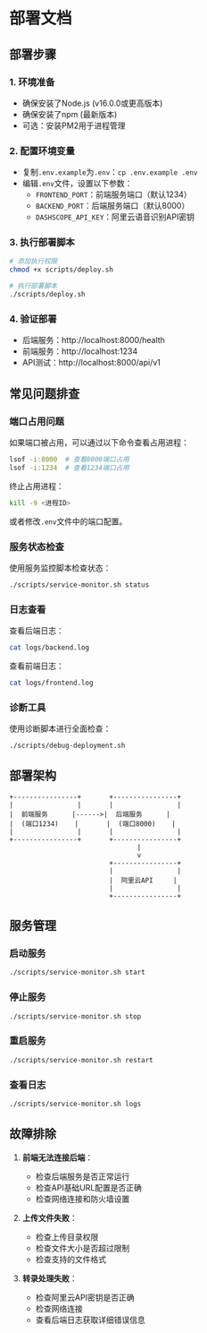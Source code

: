 # 部署文档

## 部署步骤

### 1. 环境准备
- 确保安装了Node.js (v16.0.0或更高版本)
- 确保安装了npm (最新版本)
- 可选：安装PM2用于进程管理

### 2. 配置环境变量
- 复制`.env.example`为`.env`：`cp .env.example .env`
- 编辑`.env`文件，设置以下参数：
  - `FRONTEND_PORT`：前端服务端口（默认1234）
  - `BACKEND_PORT`：后端服务端口（默认8000）
  - `DASHSCOPE_API_KEY`：阿里云语音识别API密钥

### 3. 执行部署脚本
```bash
# 添加执行权限
chmod +x scripts/deploy.sh

# 执行部署脚本
./scripts/deploy.sh
```

### 4. 验证部署
- 后端服务：http://localhost:8000/health
- 前端服务：http://localhost:1234
- API测试：http://localhost:8000/api/v1

## 常见问题排查

### 端口占用问题
如果端口被占用，可以通过以下命令查看占用进程：
```bash
lsof -i:8000  # 查看8000端口占用
lsof -i:1234  # 查看1234端口占用
```

终止占用进程：
```bash
kill -9 <进程ID>
```

或者修改`.env`文件中的端口配置。

### 服务状态检查
使用服务监控脚本检查状态：
```bash
./scripts/service-monitor.sh status
```

### 日志查看
查看后端日志：
```bash
cat logs/backend.log
```

查看前端日志：
```bash
cat logs/frontend.log
```

### 诊断工具
使用诊断脚本进行全面检查：
```bash
./scripts/debug-deployment.sh
```

## 部署架构

```
+----------------+       +----------------+
|                |       |                |
|  前端服务      |------>|  后端服务      |
|  (端口1234)    |       |  (端口8000)    |
|                |       |                |
+----------------+       +----------------+
                                |
                                v
                         +----------------+
                         |                |
                         |  阿里云API     |
                         |                |
                         +----------------+
```

## 服务管理

### 启动服务
```bash
./scripts/service-monitor.sh start
```

### 停止服务
```bash
./scripts/service-monitor.sh stop
```

### 重启服务
```bash
./scripts/service-monitor.sh restart
```

### 查看日志
```bash
./scripts/service-monitor.sh logs
```

## 故障排除

1. **前端无法连接后端**：
   - 检查后端服务是否正常运行
   - 检查API基础URL配置是否正确
   - 检查网络连接和防火墙设置

2. **上传文件失败**：
   - 检查上传目录权限
   - 检查文件大小是否超过限制
   - 检查支持的文件格式

3. **转录处理失败**：
   - 检查阿里云API密钥是否正确
   - 检查网络连接
   - 查看后端日志获取详细错误信息 